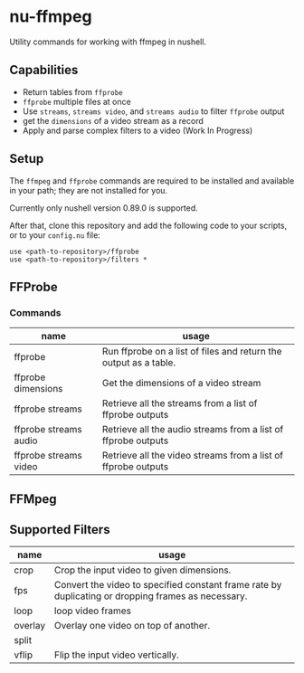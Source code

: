 
# nu-ffmpeg

Utility commands for working with ffmpeg in nushell.

## Capabilities

- Return tables from `ffprobe`
- `ffprobe` multiple files at once
- Use `streams`, `streams video`, and `streams audio` to filter `ffprobe` output
- get the `dimensions` of a video stream as a record
- Apply and parse complex filters to a video (Work In Progress)

## Setup

The `ffmpeg` and `ffprobe` commands are required to be installed and available
in your path; they are not installed for you.

Currently only nushell version 0.89.0
 is supported.

After that, clone this repository and add the following code to your scripts,
or to your `config.nu` file:

```nu
use <path-to-repository>/ffprobe
use <path-to-repository>/filters *
```

## FFProbe

### Commands

| name                  | usage                                                            |
| --------------------- | ---------------------------------------------------------------- |
| ffprobe               | Run ffprobe on a list of files and return the output as a table. |
| ffprobe dimensions    | Get the dimensions of a video stream                             |
| ffprobe streams       | Retrieve all the streams from a list of ffprobe outputs          |
| ffprobe streams audio | Retrieve all the audio streams from a list of ffprobe outputs    |
| ffprobe streams video | Retrieve all the video streams from a list of ffprobe outputs    |


## FFMpeg

## Supported Filters

| name    | usage                                                                                              |
| ------- | -------------------------------------------------------------------------------------------------- |
| crop    | Crop the input video to given dimensions.                                                          |
| fps     | Convert the video to specified constant frame rate by duplicating or dropping frames as necessary. |
| loop    | loop video frames                                                                                  |
| overlay | Overlay one video on top of another.                                                               |
| split   |                                                                                                    |
| vflip   | Flip the input video vertically.                                                                   |

